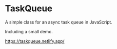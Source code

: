 # TaskQueue

A simple class for an async task queue in JavaScript.

Including a small demo.

https://taskqueue.netlify.app/
